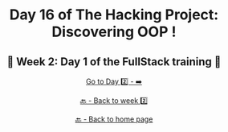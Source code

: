 <h1 align="center">Day 16 of The Hacking Project: Discovering OOP !</h1>

<h2 align="center">🎉 Week 2: Day 1 of the FullStack training 🎉</h2>

<div align="center">
  
  [Go to Day 2️⃣ - ➡️](https://github.com/BenjaminCharmes/THP_FullStack/tree/main/Week_1/Day_2)

</div>

<div align="center">

  [🔙 - Back to week 2️⃣](https://github.com/BenjaminCharmes/THP_FullStack/tree/main/Week_2)

  [🔙 - Back to home page](https://github.com/BenjaminCharmes/THP_FullStack)

</div>

